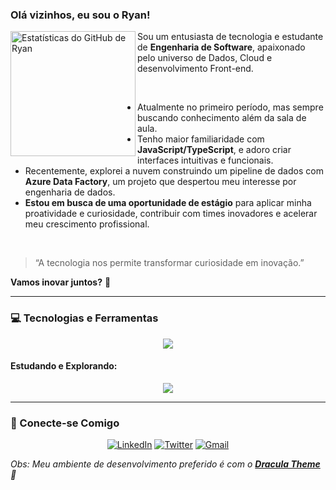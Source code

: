 ###  Olá vizinhos, eu sou o Ryan!

<a href="https://www.linkedin.com/in/ryan-porteladev/">
  <img align="left" width="200px" src="https://github-readme-stats.vercel.app/api?username=rylepshow_icons=true&theme=dracula&rank_icon=github&hide_border=true" alt="Estatísticas do GitHub de Ryan" />
</a>

<p align="left">
  Sou um entusiasta de tecnologia e estudante de <strong>Engenharia de Software</strong>, apaixonado pelo universo de Dados, Cloud e desenvolvimento Front-end.
</p>
<br>

-  Atualmente no primeiro período, mas sempre buscando conhecimento além da sala de aula.
-  Tenho maior familiaridade com **JavaScript/TypeScript**, e adoro criar interfaces intuitivas e funcionais.
-  Recentemente, explorei a nuvem construindo um pipeline de dados com **Azure Data Factory**, um projeto que despertou meu interesse por engenharia de dados.
-  **Estou em busca de uma oportunidade de estágio** para aplicar minha proatividade e curiosidade, contribuir com times inovadores e acelerar meu crescimento profissional.

<br>

> “A tecnologia nos permite transformar curiosidade em inovação.”

**Vamos inovar juntos?** 🚀

---

### 💻 Tecnologias e Ferramentas

<p align="center">
  <a href="https://skillicons.dev">
    <img src="https://skillicons.dev/icons?i=html,css,sass,js,ts,php,mysql,azure,git,vscode,figma&perline=11" />
  </a>
</p>

#### **Estudando e Explorando:**
<p align="center">
  <a href="https://skillicons.dev">
    <img src="https://skillicons.dev/icons?i=py,ai,aws,gcp" />
  </a>
</p>

---

### 🔗 Conecte-se Comigo

<p align="center">
  <a href="https://www.linkedin.com/in/ryan-porteladev/"><img src="https://img.shields.io/badge/LinkedIn-0077B5?style=for-the-badge&logo=linkedin&logoColor=white" alt="LinkedIn"></a>
  <a href="https://x.com/ryleplucas"><img src="https://img.shields.io/badge/Twitter-1DA1F2?style=for-the-badge&logo=twitter&logoColor=white" alt="Twitter"></a>
  <a href="mailto:ryanlucasalmeidap@gmail.com"><img src="https://img.shields.io/badge/Gmail-D14836?style=for-the-badge&logo=gmail&logoColor=white" alt="Gmail"></a>
</p>

*Obs: Meu ambiente de desenvolvimento preferido é com o **[Dracula Theme](https://draculatheme.com/)** 💜*
